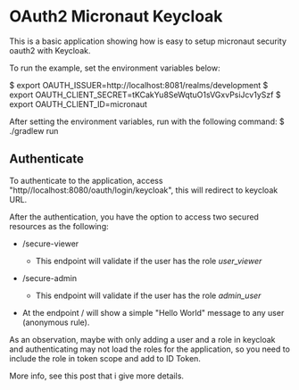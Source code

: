 # OAuth2 Micronaut Keycloak

This is a basic application showing how is easy to setup micronaut security oauth2 with Keycloak.

To run the example, set the environment variables below:

$ export OAUTH_ISSUER=http://localhost:8081/realms/development
$ export OAUTH_CLIENT_SECRET=tKCakYu8SeWqtuO1sVGxvPsiJcv1ySzf
$ export OAUTH_CLIENT_ID=micronaut

After setting the environment variables, run with the following command:
$ ./gradlew run

## Authenticate

To authenticate to the application, access "http//localhost:8080/oauth/login/keycloak", this will redirect to keycloak
URL.

After the authentication, you have the option to access two secured resources as the following:

- /secure-viewer
    - This endpoint will validate if the user has the role *user_viewer*

- /secure-admin
    - This endpoint will validate if the user has the role *admin_user*

- At the endpoint / will show a simple "Hello World" message to any user (anonymous rule).

As an observation, maybe with only adding a user and a role in keycloak and authenticating may not load the roles for
the application, so you need to include the role in token scope and add to ID Token. 

More info, see this post that i give more details.
